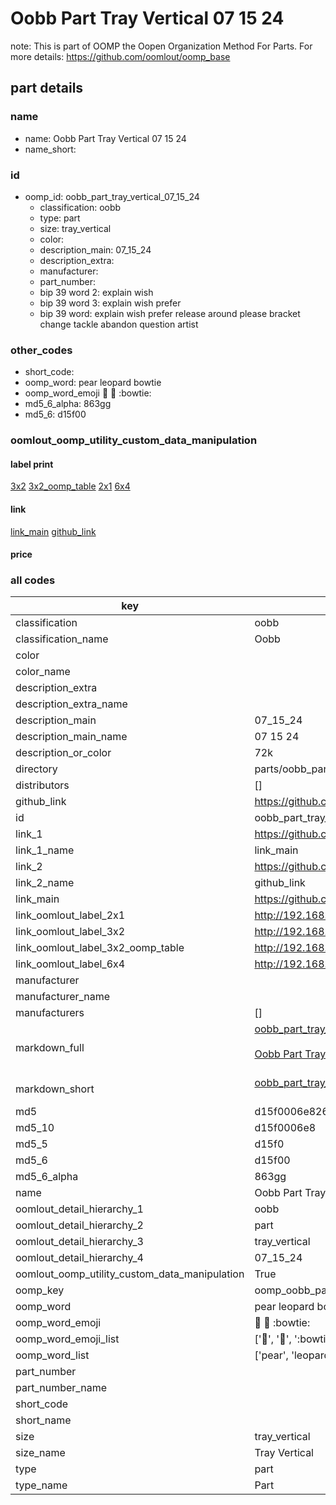 # Oobb Part Tray Vertical 07 15 24  

note: This is part of OOMP the Oopen Organization Method For Parts. For more details: https://github.com/oomlout/oomp_base

##  part details





### name
* name: Oobb Part Tray Vertical 07 15 24
* name_short: 
### id
* oomp_id: oobb_part_tray_vertical_07_15_24
  * classification: oobb
  * type: part
  * size: tray_vertical
  * color: 
  * description_main: 07_15_24
  * description_extra: 
  * manufacturer: 
  * part_number: 
  * bip 39 word 2: explain wish
  * bip 39 word 3: explain wish prefer
  * bip 39 word: explain wish prefer release around please bracket change tackle abandon question artist

### other_codes
* short_code: 
* oomp_word: pear leopard bowtie
* oomp_word_emoji :pear: :leopard: :bowtie:
* md5_6_alpha: 863gg
* md5_6: d15f00






### oomlout_oomp_utility_custom_data_manipulation
#### label print
[3x2](http://192.168.1.245:1112/?label=oomp%20863gg)
[3x2_oomp_table](http://192.168.1.107:1112/?label=oomp%20863gg)
[2x1](http://192.168.1.242:1112/?label=oomp%20863gg)
[6x4](http://192.168.1.55:1112/?label=oomp%20863gg)    

#### link

[link_main](https://github.com/oomlout/oomlout_oomp_current_version_messy/tree/main/parts/oobb_part_tray_vertical_07_15_24) [github_link](https://github.com/oomlout/oomlout_oomp_part_src/tree/main/parts/oobb_part_tray_vertical_07_15_24)                             

#### price







### all codes 
| key | value |  
| --- | --- |  
| classification | oobb |  
| classification_name | Oobb |  
| color |  |  
| color_name |  |  
| description_extra |  |  
| description_extra_name |  |  
| description_main | 07_15_24 |  
| description_main_name | 07 15 24 |  
| description_or_color | 72k |  
| directory | parts/oobb_part_tray_vertical_07_15_24 |  
| distributors | [] |  
| github_link | https://github.com/oomlout/oomlout_oomp_part_src/tree/main/parts/oobb_part_tray_vertical_07_15_24 |  
| id | oobb_part_tray_vertical_07_15_24 |  
| link_1 | https://github.com/oomlout/oomlout_oomp_current_version_messy/tree/main/parts/oobb_part_tray_vertical_07_15_24 |  
| link_1_name | link_main |  
| link_2 | https://github.com/oomlout/oomlout_oomp_part_src/tree/main/parts/oobb_part_tray_vertical_07_15_24 |  
| link_2_name | github_link |  
| link_main | https://github.com/oomlout/oomlout_oomp_current_version_messy/tree/main/parts/oobb_part_tray_vertical_07_15_24 |  
| link_oomlout_label_2x1 | http://192.168.1.242:1112/?label=oomp%20863gg |  
| link_oomlout_label_3x2 | http://192.168.1.245:1112/?label=oomp%20863gg |  
| link_oomlout_label_3x2_oomp_table | http://192.168.1.107:1112/?label=oomp%20863gg |  
| link_oomlout_label_6x4 | http://192.168.1.55:1112/?label=oomp%20863gg |  
| manufacturer |  |  
| manufacturer_name |  |  
| manufacturers | [] |  
| markdown_full | [oobb_part_tray_vertical_07_15_24](https://github.com/oomlout/oomlout_oomp_current_version_messy/tree/main/parts/oobb_part_tray_vertical_07_15_24)<br>[](https://github.com/oomlout/oomlout_oomp_current_version_messy/tree/main/parts/oobb_part_tray_vertical_07_15_24)<br>[Oobb Part Tray Vertical 07 15 24](https://github.com/oomlout/oomlout_oomp_current_version_messy/tree/main/parts/oobb_part_tray_vertical_07_15_24)<br><br> |  
| markdown_short | [oobb_part_tray_vertical_07_15_24](https://github.com/oomlout/oomlout_oomp_current_version_messy/tree/main/parts/oobb_part_tray_vertical_07_15_24)<br><br> |  
| md5 | d15f0006e826235a99861b5353bf2284 |  
| md5_10 | d15f0006e8 |  
| md5_5 | d15f0 |  
| md5_6 | d15f00 |  
| md5_6_alpha | 863gg |  
| name | Oobb Part Tray Vertical 07 15 24 |  
| oomlout_detail_hierarchy_1 | oobb |  
| oomlout_detail_hierarchy_2 | part |  
| oomlout_detail_hierarchy_3 | tray_vertical |  
| oomlout_detail_hierarchy_4 | 07_15_24 |  
| oomlout_oomp_utility_custom_data_manipulation | True |  
| oomp_key | oomp_oobb_part_tray_vertical_07_15_24 |  
| oomp_word | pear leopard bowtie |  
| oomp_word_emoji | :pear: :leopard: :bowtie: |  
| oomp_word_emoji_list | [':pear:', ':leopard:', ':bowtie:'] |  
| oomp_word_list | ['pear', 'leopard', 'bowtie'] |  
| part_number |  |  
| part_number_name |  |  
| short_code |  |  
| short_name |  |  
| size | tray_vertical |  
| size_name | Tray Vertical |  
| type | part |  
| type_name | Part |  
